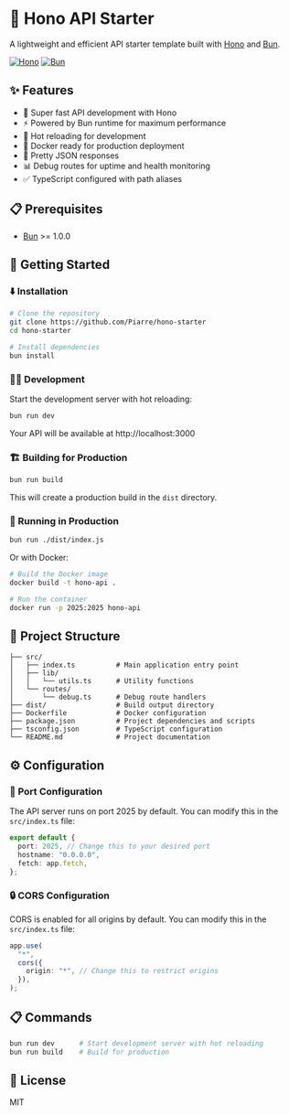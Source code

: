 # 🚀 Hono API Starter

A lightweight and efficient API starter template built with [Hono](https://hono.dev/) and [Bun](https://bun.sh/).

[![Hono](https://img.shields.io/badge/powered%20by-Hono-blue.svg)](https://hono.dev/)
[![Bun](https://img.shields.io/badge/runtime-Bun-black.svg)](https://bun.sh/)

## ✨ Features

- 🚀 Super fast API development with Hono
- ⚡ Powered by Bun runtime for maximum performance
- 🔄 Hot reloading for development
- 🐳 Docker ready for production deployment
- 📝 Pretty JSON responses
- 📊 Debug routes for uptime and health monitoring
- ✅ TypeScript configured with path aliases

## 📋 Prerequisites

- [Bun](https://bun.sh/) >= 1.0.0

## 🚦 Getting Started

### ⬇️ Installation

```bash
# Clone the repository
git clone https://github.com/Piarre/hono-starter
cd hono-starter

# Install dependencies
bun install
```

### 👨‍💻 Development

Start the development server with hot reloading:

```bash
bun run dev
```

Your API will be available at http://localhost:3000

### 🏗️ Building for Production

```bash
bun run build
```

This will create a production build in the `dist` directory.

### 🚀 Running in Production

```bash
bun run ./dist/index.js
```

Or with Docker:

```bash
# Build the Docker image
docker build -t hono-api .

# Run the container
docker run -p 2025:2025 hono-api
```

## 📁 Project Structure

```
├── src/
│   ├── index.ts          # Main application entry point
│   ├── lib/
│   │   └── utils.ts      # Utility functions
│   └── routes/
│       └── debug.ts      # Debug route handlers
├── dist/                 # Build output directory
├── Dockerfile            # Docker configuration
├── package.json          # Project dependencies and scripts
├── tsconfig.json         # TypeScript configuration
└── README.md             # Project documentation
```

## ⚙️ Configuration

### 🔌 Port Configuration

The API server runs on port 2025 by default. You can modify this in the `src/index.ts` file:

```typescript
export default {
  port: 2025, // Change this to your desired port
  hostname: "0.0.0.0",
  fetch: app.fetch,
};
```

### 🔒 CORS Configuration

CORS is enabled for all origins by default. You can modify this in the `src/index.ts` file:

```typescript
app.use(
  "*",
  cors({
    origin: "*", // Change this to restrict origins
  }),
);
```

## 📋 Commands

```bash
bun run dev      # Start development server with hot reloading
bun run build    # Build for production
```

## 🔐 License

MIT
